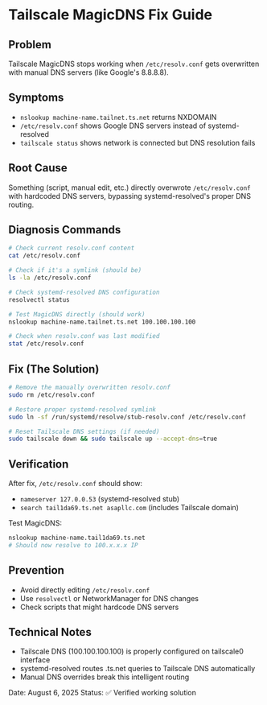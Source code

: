 # Tailscale MagicDNS Fix Guide

## Problem
Tailscale MagicDNS stops working when `/etc/resolv.conf` gets overwritten with manual DNS servers (like Google's 8.8.8.8).

## Symptoms
- `nslookup machine-name.tailnet.ts.net` returns NXDOMAIN
- `/etc/resolv.conf` shows Google DNS servers instead of systemd-resolved
- `tailscale status` shows network is connected but DNS resolution fails

## Root Cause
Something (script, manual edit, etc.) directly overwrote `/etc/resolv.conf` with hardcoded DNS servers, bypassing systemd-resolved's proper DNS routing.

## Diagnosis Commands
```bash
# Check current resolv.conf content
cat /etc/resolv.conf

# Check if it's a symlink (should be)
ls -la /etc/resolv.conf

# Check systemd-resolved DNS configuration
resolvectl status

# Test MagicDNS directly (should work)
nslookup machine-name.tailnet.ts.net 100.100.100.100

# Check when resolv.conf was last modified
stat /etc/resolv.conf
```

## Fix (The Solution)
```bash
# Remove the manually overwritten resolv.conf
sudo rm /etc/resolv.conf

# Restore proper systemd-resolved symlink
sudo ln -sf /run/systemd/resolve/stub-resolv.conf /etc/resolv.conf

# Reset Tailscale DNS settings (if needed)
sudo tailscale down && sudo tailscale up --accept-dns=true
```

## Verification
After fix, `/etc/resolv.conf` should show:
- `nameserver 127.0.0.53` (systemd-resolved stub)
- `search tail1da69.ts.net asapllc.com` (includes Tailscale domain)

Test MagicDNS:
```bash
nslookup machine-name.tail1da69.ts.net
# Should now resolve to 100.x.x.x IP
```

## Prevention
- Avoid directly editing `/etc/resolv.conf`
- Use `resolvectl` or NetworkManager for DNS changes
- Check scripts that might hardcode DNS servers

## Technical Notes
- Tailscale DNS (100.100.100.100) is properly configured on tailscale0 interface
- systemd-resolved routes .ts.net queries to Tailscale DNS automatically
- Manual DNS overrides break this intelligent routing

Date: August 6, 2025
Status: ✅ Verified working solution